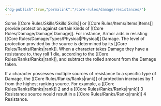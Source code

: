 ```yaml
---
{"dg-publish":true,"permalink":"/core-rules/damage/resistances/"}
---
```


Some [[Core Rules/Skills/Skills\|Skills]] or [[Core Rules/Items/Items\|Items]] provide protection against certain kinds of [[Core Rules/Damage/Damage\|Damage]]. For instance, Armor aids in resisting [[Core Rules/Damage/Types/Physical\|Physical]] Damage. The level of protection provided by the source is determined by its [[Core Rules/Ranks/Ranks\|rank]]. When a character takes Damage they have a resistance to, they roll 1 die, according to the [[Core Rules/Ranks/Ranks\|rank]], and subtract the rolled amount from the Damage taken.

If a character possesses multiple sources of resistance to a specific type of Damage, the [[Core Rules/Ranks/Ranks\|rank]] of protection increases by 1 from the highest ranking source. For example, a [[Core Rules/Ranks/Ranks\|rank]] 2 and a [[Core Rules/Ranks/Ranks\|rank]] 3 Resistance source would result in a [[Core Rules/Ranks/Ranks\|rank]] 4 Resistance.